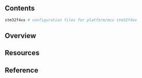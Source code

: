 ## Contents

```sh
stm32f4xx # configuration files for platform/mcu stm32f4xx
```

## Overview

## Resources

## Reference